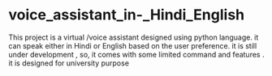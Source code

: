 # voice_assistant_in-_Hindi_English
This project is a virtual /voice assistant designed using python language. it can speak either in Hindi or English based on the user preference. it is still under development , so, it comes with some limited command and features . it is designed for university purpose 
